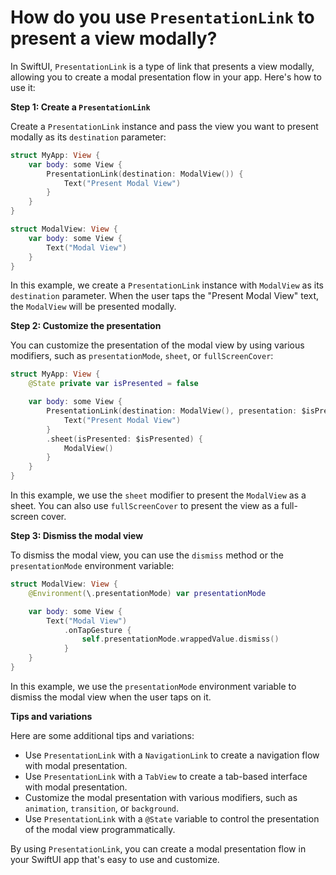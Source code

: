 # How do you use `PresentationLink` to present a view modally?

In SwiftUI, `PresentationLink` is a type of link that presents a view modally, allowing you to create a modal presentation flow in your app. Here's how to use it:

**Step 1: Create a `PresentationLink`**

Create a `PresentationLink` instance and pass the view you want to present modally as its `destination` parameter:
```swift
struct MyApp: View {
    var body: some View {
        PresentationLink(destination: ModalView()) {
            Text("Present Modal View")
        }
    }
}

struct ModalView: View {
    var body: some View {
        Text("Modal View")
    }
}
```
In this example, we create a `PresentationLink` instance with `ModalView` as its `destination` parameter. When the user taps the "Present Modal View" text, the `ModalView` will be presented modally.

**Step 2: Customize the presentation**

You can customize the presentation of the modal view by using various modifiers, such as `presentationMode`, `sheet`, or `fullScreenCover`:
```swift
struct MyApp: View {
    @State private var isPresented = false

    var body: some View {
        PresentationLink(destination: ModalView(), presentation: $isPresented) {
            Text("Present Modal View")
        }
        .sheet(isPresented: $isPresented) {
            ModalView()
        }
    }
}
```
In this example, we use the `sheet` modifier to present the `ModalView` as a sheet. You can also use `fullScreenCover` to present the view as a full-screen cover.

**Step 3: Dismiss the modal view**

To dismiss the modal view, you can use the `dismiss` method or the `presentationMode` environment variable:
```swift
struct ModalView: View {
    @Environment(\.presentationMode) var presentationMode

    var body: some View {
        Text("Modal View")
            .onTapGesture {
                self.presentationMode.wrappedValue.dismiss()
            }
    }
}
```
In this example, we use the `presentationMode` environment variable to dismiss the modal view when the user taps on it.

**Tips and variations**

Here are some additional tips and variations:

* Use `PresentationLink` with a `NavigationLink` to create a navigation flow with modal presentation.
* Use `PresentationLink` with a `TabView` to create a tab-based interface with modal presentation.
* Customize the modal presentation with various modifiers, such as `animation`, `transition`, or `background`.
* Use `PresentationLink` with a `@State` variable to control the presentation of the modal view programmatically.

By using `PresentationLink`, you can create a modal presentation flow in your SwiftUI app that's easy to use and customize.